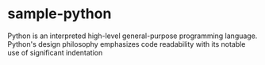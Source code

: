 # sample-python
Python is an interpreted high-level general-purpose programming language. Python's design philosophy emphasizes code readability with its notable use of significant indentation
